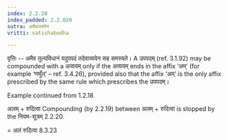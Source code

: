 ```yaml
---
index: 2.2.20
index_padded: 2.2.020
sutra: अमैवाव्ययेन
vritti: satishabodha

---
```

वृत्तिः -- अमैव तुल्यविधानं यदुपपदं तदेवाव्ययेन सह समस्यते। A उपपदम् (ref. 3.1.92) may be compounded with a अव्ययम् only if the अव्ययम् ends in the affix ‘अम्’ (for example ‘णमुँल्’ – ref. 3.4.26), provided also that the affix ‘अम्’ is the only affix prescribed by the same rule which prescribes the उपपदम्।


Example continued from 1.2.18


अलम् + रुदित्वा Compounding (by 2.2.19) between अलम् + रुदित्वा is stopped by the नियम-सूत्रम् 2.2.20.

= अलं रुदित्वा 8.3.23